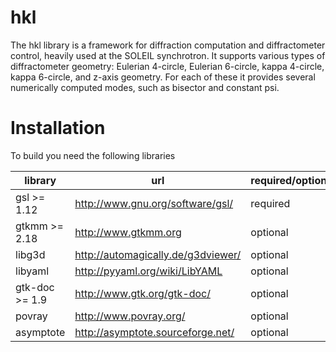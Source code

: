 hkl
====
The hkl library is a framework for diffraction computation and
diffractometer control, heavily used at the SOLEIL synchrotron.
It supports various types of diffractometer geometry: Eulerian
4-circle, Eulerian 6-circle, kappa 4-circle, kappa 6-circle, and
z-axis geometry. For each of these it provides several numerically
computed modes, such as bisector and constant psi.

Installation
============

To build you need the following libraries

| library       | url                                | required/optional  |
|---------------|------------------------------------|--------------------|
|gsl >= 1.12    | http://www.gnu.org/software/gsl/   | required           |
|gtkmm >= 2.18  | http://www.gtkmm.org               | optional           |
|libg3d         | http://automagically.de/g3dviewer/ | optional           |
|libyaml        | http://pyyaml.org/wiki/LibYAML     | optional           |
|gtk-doc >= 1.9 | http://www.gtk.org/gtk-doc/        | optional           |
|povray         | http://www.povray.org/             | optional           |
|asymptote      | http://asymptote.sourceforge.net/  | optional           |
